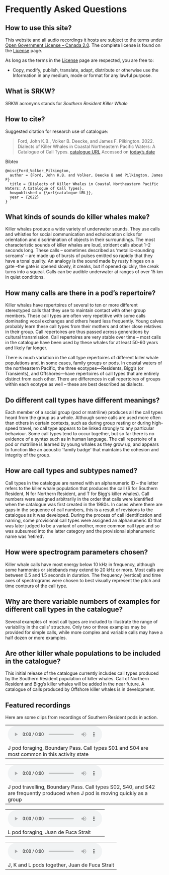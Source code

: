 # Frequently Asked Questions

## How to use this site?

This website and all audio recordings it hosts are subject to the terms under [Open Government License &ndash; Canada 2.0](https://open.canada.ca/en/open-government-licence-canada). The complete license is found on the [License](license.html) page.

As long as the terms in the [License](license.html) page are respected, you are free to:
- Copy, modify, publish, translate, adapt, distribute or otherwise use the Information in any medium, mode or format for any lawful purpose.

## What is SRKW?

SRKW acronyms stands for *Southern Resident Killer Whale*

## How to cite?

Suggested citation for research use of catalogue:

>Ford, John K.B., Volker B. Deecke, and James F. Pilkington. 2022. Dialects of Killer Whales in Coastal Northeastern Pacific Waters: A Catalogue of Call Types.  [catalogue URL]()  Accessed on [today’s date]()

Bibtex
```
@misc{Ford_Volker_Pilkington, 
  author = {Ford, John K.B. and Volker, Deecke B and Pilkington, James F}
  title = {Dialects of Killer Whales in Coastal Northeastern Pacific Waters: A Catalogue of Call Types}, 
  howpublished = {\url{catalogue URL}}, 
  year = {2022}
} 
```

## What kinds of sounds do killer whales make?

Killer whales produce a wide variety of underwater sounds.  They use calls and whistles for social communication and echolocation clicks for orientation and discrimination of objects in their surroundings. The most characteristic sounds of killer whales are loud, strident calls about 1–2 seconds long. These calls – sometimes described as ‘metallic-sounding screams’ –  are made up of bursts of pulses emitted so rapidly that they have a tonal quality.  An analogy is the sound made by rusty hinges on a gate –the gate is opened slowly, it creaks, but if opened quickly, the creak turns into a squeal.  Calls can be audible underwater at ranges of over 15 km in quiet conditions.  

## How many calls are there in a pod’s repertoire?

Killer whales have repertoires of several to ten or more different stereotyped calls that they use to maintain contact with other group members.  These call types are often very repetitive with some calls dominating vocal exchanges and others heard less frequently. Young calves probably learn these call types from their mothers and other close relatives in their group.  Call repertoires are thus passed across generations by cultural transmission.  Call repertoires are very stable over time – most calls in the catalogue have been used by these whales for at least 50-60 years and likely far longer.

There is much variation in the call type repertoires of different killer whale populations and, in some cases, family groups or pods.  In coastal waters of the northeastern Pacific, the three ecotypes—Residents, Bigg’s (or Transients), and Offshores—have repertoires of call types that are entirely distinct from each other.  There are differences in call repertoires of groups within each ecotype as well – these are best described as dialects.  

## Do different call types have different meanings?

Each member of a social group (pod or matriline) produces all the call types heard from the group as a whole.  Although some calls are used more often than others in certain contexts, such as during group resting or during high-speed travel, no call type appears to be linked strongly to any particular behaviour.  Some call types tend to occur together, but so far there is no evidence of a syntax such as in human language.  The call repertoire of a pod or matriline is learned by young whales as they grow up, and appears to function like an acoustic ‘family badge’ that maintains the cohesion and integrity of the group.

## How are call types and subtypes named?

Call types in the catalogue are named with an alphanumeric ID – the letter refers to the killer whale population that produces the call (S for Southern Resident, N for Northern Resident, and T for Bigg’s killer whales). Call numbers were assigned arbitrarily in the order that calls were identified when the catalogue was first created in the 1980s.  In cases where there are gaps in the sequence of call numbers, this is a result of revisions to the catalogue as it was developed.  During the process of call identification and naming, some provisional call types were assigned an alphanumeric ID that was later judged to be a variant of another, more common call type and so was subsumed into the latter category and the provisional alphanumeric name was ’retired’.

## How were spectrogram parameters chosen?

Killer whale calls have most energy below 10 kHz in frequency, although some harmonics or sidebands may extend to 20 kHz or more.  Most calls are between 0.5 and 1.5 seconds in duration.  The frequency (vertical) and time axes of spectrograms were chosen to best visually represent the pitch and time contours of the call type.

## Why are there variable numbers of examples for different call types in the catalogue?

Several examples of most call types are included to illustrate the range of variability in the calls’ structure.  Only two or three examples may be provided for simple calls, while more complex and variable calls may have a half dozen or more examples.

## Are other killer whale populations to be included in the catalogue?

This initial release of the catalogue currently includes call types produced by the Southern Resident population of killer whales.  Call of Northern Resident and Bigg’s killer whales will be added in the near future.  A catalogue of calls produced by Offshore killer whales is in development.

## Featured recordings

Here are some clips from recordings of Southern Resident pods in action.

| |
|-|
|<audio controls> <source type="audio/wav" src="./catalogs/srkw-call-catalogue-files/media/J pod foraging_JFord.wav" title="J pod foraging, Boundary Pass. Call types S01 and S04 are most common in this activity state.">Your browser does not support the audio element.</audio> |
| J pod foraging, Boundary Pass. Call types S01 and S04 are most common in this activity state |

| |
|-|
|<audio controls> <source type="audio/wav" src="./catalogs/srkw-call-catalogue-files/media/J pod travelling_JFord.wav" title="J pod travelling, Boundary Pass. Call types S02, S40, and S42 are frequently produced when J pod is moving quickly as a group.">Your browser does not support the audio element.</audio> |
|J pod travelling, Boundary Pass. Call types S02, S40, and S42 are frequently produced when J pod is moving quickly as a group |

| |
|-|
|<audio controls> <source type="audio/wav" src="./catalogs/srkw-call-catalogue-files/media/L pod foraging_JFord.wav" title="L pod foraging, Juan de Fuca Strait">Your browser does not support the audio element.</audio> |
| L pod foraging, Juan de Fuca Strait |

| |
|-|
|<audio controls> <source type="audio/wav" src="./catalogs/srkw-call-catalogue-files/media/J K L pods together_JFord.wav"  title="J, K and L pods together, Juan de Fuca Strait">Your browser does not support the audio element.</audio> |
|J, K and L pods together, Juan de Fuca Strait |


